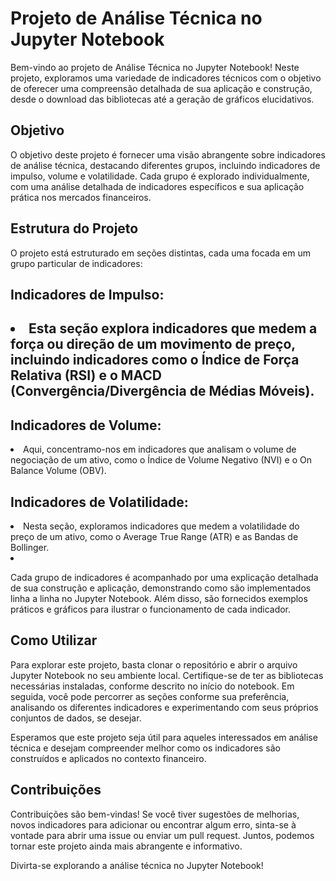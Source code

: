 <h1>Projeto de Análise Técnica no Jupyter Notebook</h1>

Bem-vindo ao projeto de Análise Técnica no Jupyter Notebook! Neste projeto, exploramos uma variedade de indicadores técnicos com o objetivo de oferecer uma compreensão detalhada de sua aplicação e construção, desde o download das bibliotecas até a geração de gráficos elucidativos.

<h2>Objetivo</h2>
O objetivo deste projeto é fornecer uma visão abrangente sobre indicadores de análise técnica, destacando diferentes grupos, incluindo indicadores de impulso, volume e volatilidade. Cada grupo é explorado individualmente, com uma análise detalhada de indicadores específicos e sua aplicação prática nos mercados financeiros.

<h2>Estrutura do Projeto</h2>
O projeto está estruturado em seções distintas, cada uma focada em um grupo particular de indicadores:

<h2>Indicadores de Impulso:<h2> 
<li>Esta seção explora indicadores que medem a força ou direção de um movimento de preço, incluindo indicadores como o Índice de Força Relativa (RSI) e o MACD (Convergência/Divergência de Médias Móveis).</li>

<h2>Indicadores de Volume:</h2> 
<li>Aqui, concentramo-nos em indicadores que analisam o volume de negociação de um ativo, como o Índice de Volume Negativo (NVI) e o On Balance Volume (OBV).</li>

<h2>Indicadores de Volatilidade:</h2> 
<li>Nesta seção, exploramos indicadores que medem a volatilidade do preço de um ativo, como o Average True Range (ATR) e as Bandas de Bollinger.<li>

Cada grupo de indicadores é acompanhado por uma explicação detalhada de sua construção e aplicação, demonstrando como são implementados linha a linha no Jupyter Notebook. Além disso, são fornecidos exemplos práticos e gráficos para ilustrar o funcionamento de cada indicador.

<h2>Como Utilizar</h2>
Para explorar este projeto, basta clonar o repositório e abrir o arquivo Jupyter Notebook no seu ambiente local. Certifique-se de ter as bibliotecas necessárias instaladas, conforme descrito no início do notebook. Em seguida, você pode percorrer as seções conforme sua preferência, analisando os diferentes indicadores e experimentando com seus próprios conjuntos de dados, se desejar.

Esperamos que este projeto seja útil para aqueles interessados em análise técnica e desejam compreender melhor como os indicadores são construídos e aplicados no contexto financeiro.

<h2>Contribuições</h2>
Contribuições são bem-vindas! Se você tiver sugestões de melhorias, novos indicadores para adicionar ou encontrar algum erro, sinta-se à vontade para abrir uma issue ou enviar um pull request. Juntos, podemos tornar este projeto ainda mais abrangente e informativo.

Divirta-se explorando a análise técnica no Jupyter Notebook!
